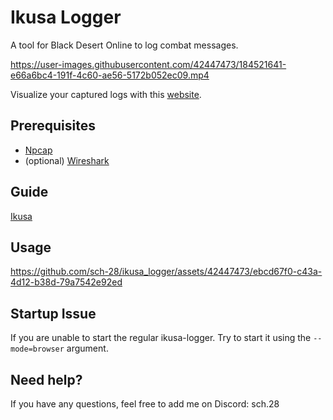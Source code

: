# Ikusa Logger
A tool for Black Desert Online to log combat messages.

https://user-images.githubusercontent.com/42447473/184521641-e66a6bc4-191f-4c60-ae56-5172b052ec09.mp4

Visualize your captured logs with this [website](https://github.com/sch-28/ikusa).
## Prerequisites
- [Npcap](https://npcap.com/#download)
- (optional) [Wireshark](https://www.wireshark.org/download.html)

## Guide
[Ikusa](https://ikusa.site/docs/introduction)

## Usage
https://github.com/sch-28/ikusa_logger/assets/42447473/ebcd67f0-c43a-4d12-b38d-79a7542e92ed

## Startup Issue
If you are unable to start the regular ikusa-logger. Try to start it using the `--mode=browser` argument.

## Need help?
If you have any questions, feel free to add me on Discord: sch.28




